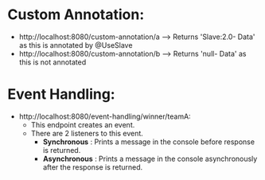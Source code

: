 # Custom Annotation:
* http://localhost:8080/custom-annotation/a --> Returns 'Slave:2.0- Data' as this is annotated by @UseSlave
* http://localhost:8080/custom-annotation/b --> Returns 'null- Data' as this is not annotated

# Event Handling:
* http://localhost:8080/event-handling/winner/teamA:
  * This endpoint creates an event.
  * There are 2 listeners to this event. 
    * **Synchronous** : Prints a message in the console before response is returned.  
    * **Asynchronous** : Prints a message in the console asynchronously after the response is returned.
